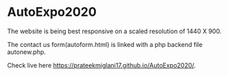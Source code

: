 # AutoExpo2020

The website is being best responsive on a scaled resolution of 1440 X 900.

The contact us form(autoform.html) is linked with a php backend file autonew.php.

Check live here
https://prateekmiglani17.github.io/AutoExpo2020/.
